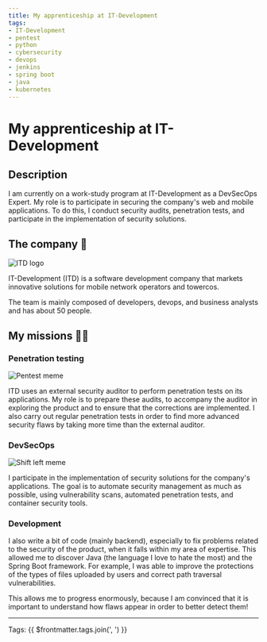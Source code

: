 ```yaml
---
title: My apprenticeship at IT-Development
tags:
- IT-Development
- pentest
- python
- cybersecurity
- devops
- jenkins
- spring boot
- java
- kubernetes
---
```


# My apprenticeship at IT-Development

## Description

I am currently on a work-study program at IT-Development as a DevSecOps Expert. My role is to participate in securing the company's web and mobile applications. To do this, I conduct security audits, penetration tests, and participate in the implementation of security solutions.

## The company :office:

![ITD logo](/assets/itd-logo.png)

IT-Development (ITD) is a software development company that markets innovative solutions for mobile network operators and towercos.

The team is mainly composed of developers, devops, and business analysts and has about 50 people.

## My missions :man_technologist:

### Penetration testing

![Pentest meme](/assets/pentest-meme.png)

ITD uses an external security auditor to perform penetration tests on its applications. My role is to prepare these audits, to accompany the auditor in exploring the product and to ensure that the corrections are implemented.
I also carry out regular penetration tests in order to find more advanced security flaws by taking more time than the external auditor.

### DevSecOps

![Shift left meme](/assets/shift-left-meme.png)

I participate in the implementation of security solutions for the company's applications. The goal is to automate security management as much as possible, using vulnerability scans, automated penetration tests, and container security tools.

### Development

I also write a bit of code (mainly backend), especially to fix problems related to the security of the product, when it falls within my area of expertise. This allowed me to discover Java (the language I love to hate the most) and the Spring Boot framework. For example, I was able to improve the protections of the types of files uploaded by users and correct path traversal vulnerabilities.

This allows me to progress enormously, because I am convinced that it is important to understand how flaws appear in order to better detect them!

---

Tags: {{ $frontmatter.tags.join(', ') }}